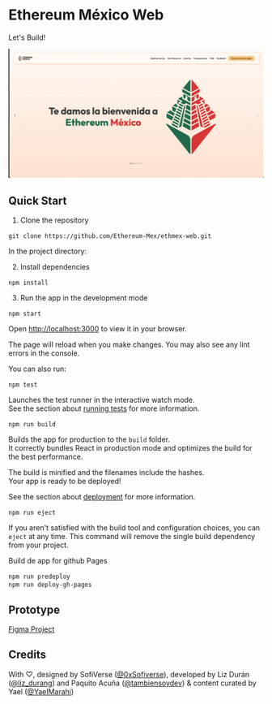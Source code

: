 # Ethereum México Web
Let's Build!

![Hero Web](https://github.com/Ethereum-Mex/ethmex-web/blob/EM_rebranding/public/images/Hero2.png "Hero Web")

## Quick Start

1. Clone the repository

```
git clone https://github.com/Ethereum-Mex/ethmex-web.git
```

In the project directory:

2.  Install dependencies 
```
npm install
```

3. Run the app in the development mode
```
npm start
```

Open [http://localhost:3000](http://localhost:3000) to view it in your browser.

The page will reload when you make changes. You may also see any lint errors in the console.


You can also run:

```
npm test
```

Launches the test runner in the interactive watch mode.\
See the section about [running tests](https://facebook.github.io/create-react-app/docs/running-tests) for more information.

```
npm run build
```

Builds the app for production to the `build` folder.\
It correctly bundles React in production mode and optimizes the build for the best performance.

The build is minified and the filenames include the hashes.\
Your app is ready to be deployed!

See the section about [deployment](https://facebook.github.io/create-react-app/docs/deployment) for more information.

```
npm run eject
```

If you aren't satisfied with the build tool and configuration choices, you can `eject` at any time. This command will remove the single build dependency from your project.


Build de app for github Pages

```
npm run predeploy
npm run deploy-gh-pages
```


## Prototype
[Figma Project](https://www.figma.com/design/PmNtUOGoHZIWuyz9HACgsF/EthMx-2025?node-id=2107-1068&t=w6d4GRnzrWfkkmLt-1) 


## Credits
With ♡, designed by SofiVerse ([@0xSofiverse](https://x.com/0xSofiverse)), developed by Liz Durán ([@liz_durang](https://x.com/liz_durang)) and Paquito Acuña ([@tambiensoydev](https://x.com/tambiensoydev)) & content curated by Yael ([@YaelMarahi](https://x.com/YaelMarahi))
